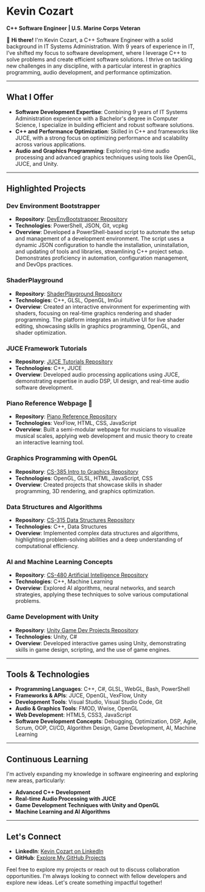 # Kevin Cozart  
**C++ Software Engineer | U.S. Marine Corps Veteran**  

👋 **Hi there!** I'm Kevin Cozart, a C++ Software Engineer with a solid background in IT Systems Administration. With 9 years of experience in IT, I’ve shifted my focus to software development, where I leverage C++ to solve problems and create efficient software solutions. I thrive on tackling new challenges in any discipline, with a particular interest in graphics programming, audio development, and performance optimization.

---

## What I Offer  
- **Software Development Expertise**: Combining 9 years of IT Systems Administration experience with a Bachelor's degree in Computer Science, I specialize in building efficient and robust software solutions.
- **C++ and Performance Optimization**: Skilled in C++ and frameworks like JUCE, with a strong focus on optimizing performance and scalability across various applications.
- **Audio and Graphics Programming**: Exploring real-time audio processing and advanced graphics techniques using tools like OpenGL, JUCE, and Unity.

---

## Highlighted Projects  

### Dev Environment Bootstrapper  
- **Repository**: [DevEnvBootstrapper Repository](https://github.com/CozartKevin/Dev_Env_Setup) 
- **Technologies**: PowerShell, JSON, Git, vcpkg  
- **Overview**: Developed a PowerShell-based script to automate the setup and management of a development environment. The script uses a dynamic JSON configuration to handle the installation, uninstallation, and updating of tools and libraries, streamlining C++ project setup. Demonstrates proficiency in automation, configuration management, and DevOps practices.

### ShaderPlayground  
- **Repository**: [ShaderPlayground Repository](https://github.com/CozartKevin/ShaderPlayground)  
- **Technologies**: C++, GLSL, OpenGL, ImGui  
- **Overview**: Created an interactive environment for experimenting with shaders, focusing on real-time graphics rendering and shader programming. The platform integrates an intuitive UI for live shader editing, showcasing skills in graphics programming, OpenGL, and shader optimization.

### JUCE Framework Tutorials  
- **Repository**: [JUCE Tutorials Repository](https://github.com/CozartKevin/JUCE-Tutorials)  
- **Technologies**: C++, JUCE  
- **Overview**: Developed audio processing applications using JUCE, demonstrating expertise in audio DSP, UI design, and real-time audio software development.

### Piano Reference Webpage 🎹  
- **Repository**: [Piano Reference Repository](https://github.com/CozartKevin/Piano_Reference_Webpage-Scales)  
- **Technologies**: VexFlow, HTML, CSS, JavaScript  
- **Overview**: Built a semi-modular webpage for musicians to visualize musical scales, applying web development and music theory to create an interactive learning tool.

### Graphics Programming with OpenGL  
- **Repository**: [CS-385 Intro to Graphics Repository](https://github.com/CozartKevin/CS385-Intro_To_Graphics_SSU)  
- **Technologies**: OpenGL, GLSL, HTML, JavaScript, CSS  
- **Overview**: Created projects that showcase skills in shader programming, 3D rendering, and graphics optimization.

### Data Structures and Algorithms  
- **Repository**: [CS-315 Data Structures Repository](https://github.com/CozartKevin/CS-315_Data_Structures_SSU)  
- **Technologies**: C++, Data Structures  
- **Overview**: Implemented complex data structures and algorithms, highlighting problem-solving abilities and a deep understanding of computational efficiency.

### AI and Machine Learning Concepts  
- **Repository**: [CS-480 Artificial Intelligence Repository](https://github.com/CozartKevin/CS-480_Artificial_Intelligence_SSU)  
- **Technologies**: C++, Machine Learning  
- **Overview**: Explored AI algorithms, neural networks, and search strategies, applying these techniques to solve various computational problems.

### Game Development with Unity  
- **Repository**: [Unity Game Dev Projects Repository](https://github.com/CozartKevin/Unity_Game_Dev_Projects)  
- **Technologies**: Unity, C#  
- **Overview**: Developed interactive games using Unity, demonstrating skills in game design, scripting, and the use of game engines.

---

## Tools & Technologies  
- **Programming Languages**: C++, C#, GLSL, WebGL, Bash, PowerShell  
- **Frameworks & APIs**: JUCE, OpenGL, VexFlow, Unity  
- **Development Tools**: Visual Studio, Visual Studio Code, Git  
- **Audio & Graphics Tools**: FMOD, Wwise, OpenGL  
- **Web Development**: HTML5, CSS3, JavaScript  
- **Software Development Concepts**: Debugging, Optimization, DSP, Agile, Scrum, OOP, CI/CD, Algorithm Design, Game Development, AI, Machine Learning

---

## Continuous Learning  
I'm actively expanding my knowledge in software engineering and exploring new areas, particularly:  
- **Advanced C++ Development**  
- **Real-time Audio Processing with JUCE**  
- **Game Development Techniques with Unity and OpenGL**  
- **Machine Learning and AI Algorithms**

---

## Let's Connect  
- **LinkedIn**: [Kevin Cozart on LinkedIn](https://www.linkedin.com/in/CozartKevin)  
- **GitHub**: [Explore My GitHub Projects](https://github.com/CozartKevin?tab=repositories)   

Feel free to explore my projects or reach out to discuss collaboration opportunities. I'm always looking to connect with fellow developers and explore new ideas. Let's create something impactful together!
